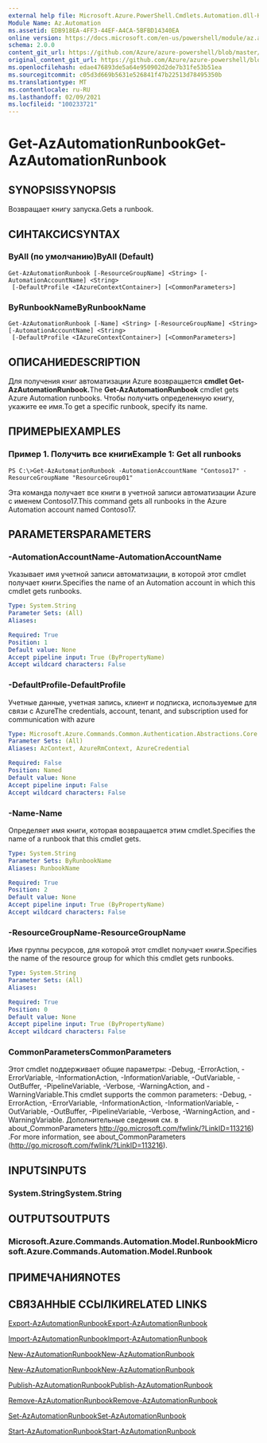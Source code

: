 ```yaml
---
external help file: Microsoft.Azure.PowerShell.Cmdlets.Automation.dll-Help.xml
Module Name: Az.Automation
ms.assetid: EDB918EA-4FF3-44EF-A4CA-5BFBD14340EA
online version: https://docs.microsoft.com/en-us/powershell/module/az.automation/get-azautomationrunbook
schema: 2.0.0
content_git_url: https://github.com/Azure/azure-powershell/blob/master/src/Automation/Automation/help/Get-AzAutomationRunbook.md
original_content_git_url: https://github.com/Azure/azure-powershell/blob/master/src/Automation/Automation/help/Get-AzAutomationRunbook.md
ms.openlocfilehash: edae476893de5a64e950902d2de7b31fe53b51ea
ms.sourcegitcommit: c05d3d669b5631e526841f47b22513d78495350b
ms.translationtype: MT
ms.contentlocale: ru-RU
ms.lasthandoff: 02/09/2021
ms.locfileid: "100233721"
---
```

# <span data-ttu-id="7da32-101">Get-AzAutomationRunbook</span><span class="sxs-lookup"><span data-stu-id="7da32-101">Get-AzAutomationRunbook</span></span>

## <span data-ttu-id="7da32-102">SYNOPSIS</span><span class="sxs-lookup"><span data-stu-id="7da32-102">SYNOPSIS</span></span>
<span data-ttu-id="7da32-103">Возвращает книгу запуска.</span><span class="sxs-lookup"><span data-stu-id="7da32-103">Gets a runbook.</span></span>

## <span data-ttu-id="7da32-104">СИНТАКСИС</span><span class="sxs-lookup"><span data-stu-id="7da32-104">SYNTAX</span></span>

### <span data-ttu-id="7da32-105">ByAll (по умолчанию)</span><span class="sxs-lookup"><span data-stu-id="7da32-105">ByAll (Default)</span></span>
```
Get-AzAutomationRunbook [-ResourceGroupName] <String> [-AutomationAccountName] <String>
 [-DefaultProfile <IAzureContextContainer>] [<CommonParameters>]
```

### <span data-ttu-id="7da32-106">ByRunbookName</span><span class="sxs-lookup"><span data-stu-id="7da32-106">ByRunbookName</span></span>
```
Get-AzAutomationRunbook [-Name] <String> [-ResourceGroupName] <String> [-AutomationAccountName] <String>
 [-DefaultProfile <IAzureContextContainer>] [<CommonParameters>]
```

## <span data-ttu-id="7da32-107">ОПИСАНИЕ</span><span class="sxs-lookup"><span data-stu-id="7da32-107">DESCRIPTION</span></span>
<span data-ttu-id="7da32-108">Для получения книг автоматизации Azure возвращается **cmdlet Get-AzAutomationRunbook.**</span><span class="sxs-lookup"><span data-stu-id="7da32-108">The **Get-AzAutomationRunbook** cmdlet gets Azure Automation runbooks.</span></span>
<span data-ttu-id="7da32-109">Чтобы получить определенную книгу, укажите ее имя.</span><span class="sxs-lookup"><span data-stu-id="7da32-109">To get a specific runbook, specify its name.</span></span>

## <span data-ttu-id="7da32-110">ПРИМЕРЫ</span><span class="sxs-lookup"><span data-stu-id="7da32-110">EXAMPLES</span></span>

### <span data-ttu-id="7da32-111">Пример 1. Получить все книги</span><span class="sxs-lookup"><span data-stu-id="7da32-111">Example 1: Get all runbooks</span></span>
```
PS C:\>Get-AzAutomationRunbook -AutomationAccountName "Contoso17" -ResourceGroupName "ResourceGroup01"
```

<span data-ttu-id="7da32-112">Эта команда получает все книги в учетной записи автоматизации Azure с именем Contoso17.</span><span class="sxs-lookup"><span data-stu-id="7da32-112">This command gets all runbooks in the Azure Automation account named Contoso17.</span></span>

## <span data-ttu-id="7da32-113">PARAMETERS</span><span class="sxs-lookup"><span data-stu-id="7da32-113">PARAMETERS</span></span>

### <span data-ttu-id="7da32-114">-AutomationAccountName</span><span class="sxs-lookup"><span data-stu-id="7da32-114">-AutomationAccountName</span></span>
<span data-ttu-id="7da32-115">Указывает имя учетной записи автоматизации, в которой этот cmdlet получает книги.</span><span class="sxs-lookup"><span data-stu-id="7da32-115">Specifies the name of an Automation account in which this cmdlet gets runbooks.</span></span>

```yaml
Type: System.String
Parameter Sets: (All)
Aliases:

Required: True
Position: 1
Default value: None
Accept pipeline input: True (ByPropertyName)
Accept wildcard characters: False
```

### <span data-ttu-id="7da32-116">-DefaultProfile</span><span class="sxs-lookup"><span data-stu-id="7da32-116">-DefaultProfile</span></span>
<span data-ttu-id="7da32-117">Учетные данные, учетная запись, клиент и подписка, используемые для связи с Azure</span><span class="sxs-lookup"><span data-stu-id="7da32-117">The credentials, account, tenant, and subscription used for communication with azure</span></span>

```yaml
Type: Microsoft.Azure.Commands.Common.Authentication.Abstractions.Core.IAzureContextContainer
Parameter Sets: (All)
Aliases: AzContext, AzureRmContext, AzureCredential

Required: False
Position: Named
Default value: None
Accept pipeline input: False
Accept wildcard characters: False
```

### <span data-ttu-id="7da32-118">-Name</span><span class="sxs-lookup"><span data-stu-id="7da32-118">-Name</span></span>
<span data-ttu-id="7da32-119">Определяет имя книги, которая возвращается этим cmdlet.</span><span class="sxs-lookup"><span data-stu-id="7da32-119">Specifies the name of a runbook that this cmdlet gets.</span></span>

```yaml
Type: System.String
Parameter Sets: ByRunbookName
Aliases: RunbookName

Required: True
Position: 2
Default value: None
Accept pipeline input: True (ByPropertyName)
Accept wildcard characters: False
```

### <span data-ttu-id="7da32-120">-ResourceGroupName</span><span class="sxs-lookup"><span data-stu-id="7da32-120">-ResourceGroupName</span></span>
<span data-ttu-id="7da32-121">Имя группы ресурсов, для которой этот cmdlet получает книги.</span><span class="sxs-lookup"><span data-stu-id="7da32-121">Specifies the name of the resource group for which this cmdlet gets runbooks.</span></span>

```yaml
Type: System.String
Parameter Sets: (All)
Aliases:

Required: True
Position: 0
Default value: None
Accept pipeline input: True (ByPropertyName)
Accept wildcard characters: False
```

### <span data-ttu-id="7da32-122">CommonParameters</span><span class="sxs-lookup"><span data-stu-id="7da32-122">CommonParameters</span></span>
<span data-ttu-id="7da32-123">Этот cmdlet поддерживает общие параметры: -Debug, -ErrorAction, -ErrorVariable, -InformationAction, -InformationVariable, -OutVariable, -OutBuffer, -PipelineVariable, -Verbose, -WarningAction, and -WarningVariable.</span><span class="sxs-lookup"><span data-stu-id="7da32-123">This cmdlet supports the common parameters: -Debug, -ErrorAction, -ErrorVariable, -InformationAction, -InformationVariable, -OutVariable, -OutBuffer, -PipelineVariable, -Verbose, -WarningAction, and -WarningVariable.</span></span> <span data-ttu-id="7da32-124">Дополнительные сведения см. в about_CommonParameters http://go.microsoft.com/fwlink/?LinkID=113216) .</span><span class="sxs-lookup"><span data-stu-id="7da32-124">For more information, see about_CommonParameters (http://go.microsoft.com/fwlink/?LinkID=113216).</span></span>

## <span data-ttu-id="7da32-125">INPUTS</span><span class="sxs-lookup"><span data-stu-id="7da32-125">INPUTS</span></span>

### <span data-ttu-id="7da32-126">System.String</span><span class="sxs-lookup"><span data-stu-id="7da32-126">System.String</span></span>

## <span data-ttu-id="7da32-127">OUTPUTS</span><span class="sxs-lookup"><span data-stu-id="7da32-127">OUTPUTS</span></span>

### <span data-ttu-id="7da32-128">Microsoft.Azure.Commands.Automation.Model.Runbook</span><span class="sxs-lookup"><span data-stu-id="7da32-128">Microsoft.Azure.Commands.Automation.Model.Runbook</span></span>

## <span data-ttu-id="7da32-129">ПРИМЕЧАНИЯ</span><span class="sxs-lookup"><span data-stu-id="7da32-129">NOTES</span></span>

## <span data-ttu-id="7da32-130">СВЯЗАННЫЕ ССЫЛКИ</span><span class="sxs-lookup"><span data-stu-id="7da32-130">RELATED LINKS</span></span>

[<span data-ttu-id="7da32-131">Export-AzAutomationRunbook</span><span class="sxs-lookup"><span data-stu-id="7da32-131">Export-AzAutomationRunbook</span></span>](./Export-AzAutomationRunbook.md)

[<span data-ttu-id="7da32-132">Import-AzAutomationRunbook</span><span class="sxs-lookup"><span data-stu-id="7da32-132">Import-AzAutomationRunbook</span></span>](./Import-AzAutomationRunbook.md)

[<span data-ttu-id="7da32-133">New-AzAutomationRunbook</span><span class="sxs-lookup"><span data-stu-id="7da32-133">New-AzAutomationRunbook</span></span>](./New-AzAutomationRunbook.md)

[<span data-ttu-id="7da32-134">New-AzAutomationRunbook</span><span class="sxs-lookup"><span data-stu-id="7da32-134">New-AzAutomationRunbook</span></span>](./New-AzAutomationRunbook.md)

[<span data-ttu-id="7da32-135">Publish-AzAutomationRunbook</span><span class="sxs-lookup"><span data-stu-id="7da32-135">Publish-AzAutomationRunbook</span></span>](./Publish-AzAutomationRunbook.md)

[<span data-ttu-id="7da32-136">Remove-AzAutomationRunbook</span><span class="sxs-lookup"><span data-stu-id="7da32-136">Remove-AzAutomationRunbook</span></span>](./Remove-AzAutomationRunbook.md)

[<span data-ttu-id="7da32-137">Set-AzAutomationRunbook</span><span class="sxs-lookup"><span data-stu-id="7da32-137">Set-AzAutomationRunbook</span></span>](./Set-AzAutomationRunbook.md)

[<span data-ttu-id="7da32-138">Start-AzAutomationRunbook</span><span class="sxs-lookup"><span data-stu-id="7da32-138">Start-AzAutomationRunbook</span></span>](./Start-AzAutomationRunbook.md)


